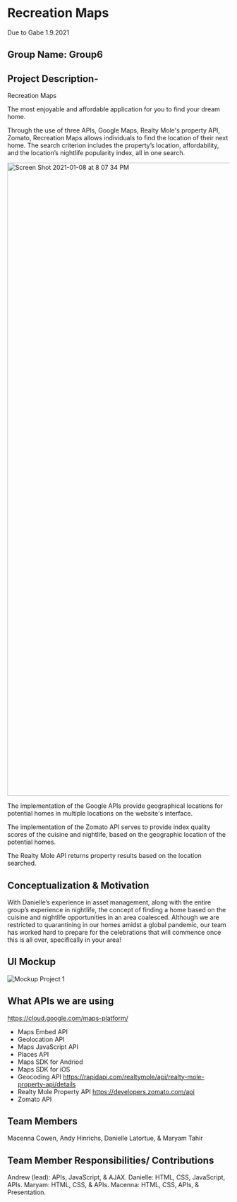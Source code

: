 # Recreation Maps

Due to Gabe 1.9.2021


## Group Name: Group6 
## Project Description-
Recreation Maps 

The most enjoyable and affordable application for you to find your dream home. 

Through the use of three APIs, Google Maps, Realty Mole's property API, Zomato, Recreation Maps allows individuals to find the location of their next home. The search criterion includes the property’s location, affordability, and the location’s nightlife popularity index, all in one search.


<img width="1437" alt="Screen Shot 2021-01-08 at 8 07 34 PM" src="https://user-images.githubusercontent.com/38767248/104078640-2a143b00-51ed-11eb-8667-a46b8defd678.png">


The implementation of the Google APIs provide geographical locations for potential homes in multiple locations on the website's interface.

The implementation of the Zomato API serves to provide index quality scores of the cuisine and nightlife, based on the geographic location of the potential homes.

The Realty Mole API returns property results based on the location searched. 

## Conceptualization & Motivation
With Danielle’s experience in asset management, along with the entire group’s experience in nightlife, the concept of finding a home based on the cuisine and nightlife opportunities in an area coalesced.
Although we are restricted to quarantining in our homes amidst a global pandemic, 
our team has worked hard to prepare for the celebrations that will commence once this is all over, specifically in your area!


## UI Mockup
![Mockup Project 1](https://user-images.githubusercontent.com/73623735/102294479-666ab900-3f17-11eb-9474-4185d0ef6f95.jpg)

## What APIs we are using 
https://cloud.google.com/maps-platform/
- Maps Embed API
- Geolocation API
- Maps JavaScript API
- Places API
- Maps SDK for Andriod
- Maps SDK for iOS 
- Geocoding API 
https://rapidapi.com/realtymole/api/realty-mole-property-api/details
- Realty Mole Property API
https://developers.zomato.com/api
- Zomato API


## Team Members 
Macenna Cowen, Andy Hinrichs, Danielle Latortue, & Maryam Tahir 

## Team Member Responsibilities/ Contributions 
Andrew (lead): APIs, JavaScript, & AJAX.
Danielle: HTML, CSS, JavaScript, APIs.
Maryam: HTML, CSS, & APIs.
Macenna: HTML, CSS, APIs, & Presentation.

